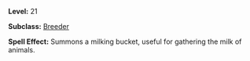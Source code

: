 <!-- TITLE: Spell: Milk Animal -->
<!-- SUBTITLE:  -->

**Level:** 21

**Subclass:** [Breeder](breeder)

**Spell Effect:** Summons a milking bucket, useful for gathering the milk of animals.